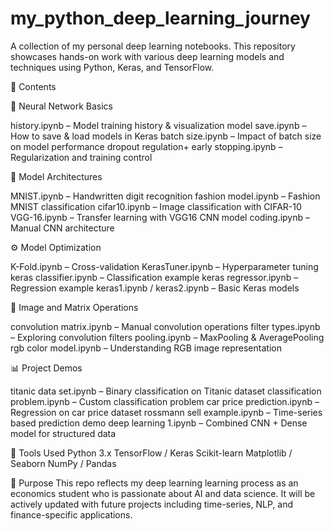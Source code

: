 # my_python_deep_learning_journey
A collection of my personal deep learning notebooks. This repository showcases hands-on work with various deep learning models and techniques using Python, Keras, and TensorFlow.

📁 Contents

🧠 Neural Network Basics

history.ipynb – Model training history & visualization
model save.ipynb – How to save & load models in Keras
batch size.ipynb – Impact of batch size on model performance
dropout regulation+ early stopping.ipynb – Regularization and training control


🧱 Model Architectures

MNIST.ipynb – Handwritten digit recognition
fashion model.ipynb – Fashion MNIST classification
cifar10.ipynb – Image classification with CIFAR-10
VGG-16.ipynb – Transfer learning with VGG16
CNN model coding.ipynb – Manual CNN architecture


⚙️ Model Optimization

K-Fold.ipynb – Cross-validation
KerasTuner.ipynb – Hyperparameter tuning
keras classifier.ipynb – Classification example
keras regressor.ipynb – Regression example
keras1.ipynb / keras2.ipynb – Basic Keras models


🎨 Image and Matrix Operations

convolution matrix.ipynb – Manual convolution operations
filter types.ipynb – Exploring convolution filters
pooling.ipynb – MaxPooling & AveragePooling
rgb color model.ipynb – Understanding RGB image representation


📊 Project Demos

titanic data set.ipynb – Binary classification on Titanic dataset
classification problem.ipynb – Custom classification problem
car price prediction.ipynb – Regression on car price dataset
rossmann sell example.ipynb – Time-series based prediction demo
deep learning 1.ipynb – Combined CNN + Dense model for structured data


🚀 Tools Used
Python 3.x
TensorFlow / Keras
Scikit-learn
Matplotlib / Seaborn
NumPy / Pandas


🧩 Purpose
This repo reflects my deep learning learning process as an economics student who is passionate about AI and data science. It will be actively updated with future projects including time-series, NLP, and finance-specific applications.





